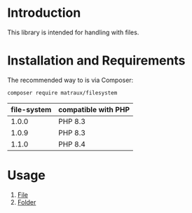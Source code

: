 # Introduction
This library is intended for handling with files.


# Installation and Requirements

The recommended way to is via Composer:
```shell
composer require matraux/filesystem
```

| file-system | compatible with PHP
|----|---
| 1.0.0 | PHP 8.3
| 1.0.9 | PHP 8.3
| 1.1.0 | PHP 8.4

# Usage
1. [File](./doc/File.md)
1. [Folder](./doc/Folder.md)